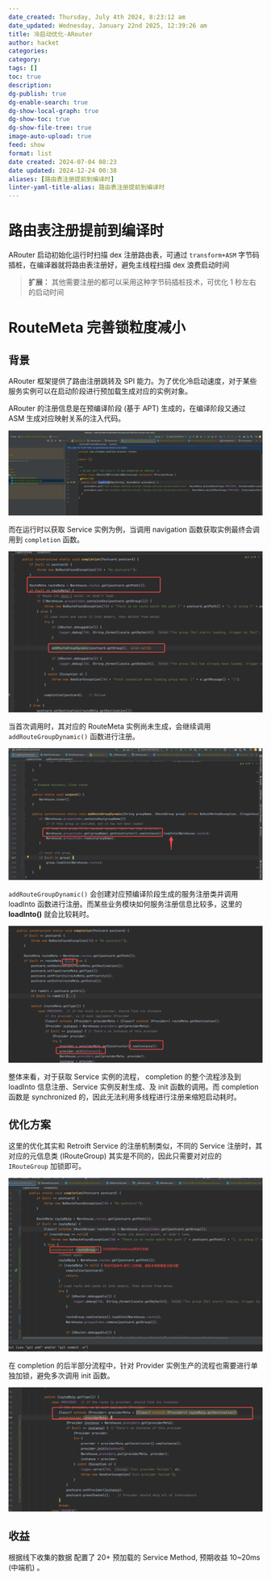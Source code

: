 ```yaml
---
date_created: Thursday, July 4th 2024, 8:23:12 am
date_updated: Wednesday, January 22nd 2025, 12:39:26 am
title: 冷启动优化-ARouter
author: hacket
categories: 
category: 
tags: []
toc: true
description: 
dg-publish: true
dg-enable-search: true
dg-show-local-graph: true
dg-show-toc: true
dg-show-file-tree: true
image-auto-upload: true
feed: show
format: list
date created: 2024-07-04 08:23
date updated: 2024-12-24 00:38
aliases: [路由表注册提前到编译时]
linter-yaml-title-alias: 路由表注册提前到编译时
---
```


# 路由表注册提前到编译时

ARouter 启动初始化运行时扫描 dex 注册路由表，可通过 `transform+ASM` 字节码插桩，在编译器就将路由表注册好，避免主线程扫描 dex 浪费启动时间

> **扩展：** 其他需要注册的都可以采用这种字节码插桩技术，可优化 1 秒左右的启动时间

# RouteMeta 完善锁粒度减小

## **背景**

ARouter 框架提供了路由注册跳转及 SPI 能力。为了优化冷启动速度，对于某些服务实例可以在启动阶段进行预加载生成对应的实例对象。

ARouter 的注册信息是在预编译阶段 (基于 APT) 生成的，在编译阶段又通过 ASM 生成对应映射关系的注入代码。

![](https://raw.githubusercontent.com/hacket/ObsidianOSS/master/obsidian202407040820957.png)

而在运行时以获取 Service 实例为例，当调用 navigation 函数获取实例最终会调用到 `completion` 函数。

![](https://raw.githubusercontent.com/hacket/ObsidianOSS/master/obsidian202407040820233.png)

当首次调用时，其对应的 RouteMeta 实例尚未生成，会继续调用 `addRouteGroupDynamic()` 函数进行注册。

![](https://raw.githubusercontent.com/hacket/ObsidianOSS/master/obsidian202407040821116.png)

`addRouteGroupDynamic()` 会创建对应预编译阶段生成的服务注册类并调用 loadInto 函数进行注册。而某些业务模块如何服务注册信息比较多，这里的 **loadInto()** 就会比较耗时。

![](https://raw.githubusercontent.com/hacket/ObsidianOSS/master/obsidian202407040822135.png)

整体来看，对于获取 Service 实例的流程， completion 的整个流程涉及到 loadInto 信息注册、Service 实例反射生成、及 init 函数的调用。而 completion 函数是 synchronized 的，因此无法利用多线程进行注册来缩短启动耗时。

## 优化方案

这里的优化其实和 Retroift Service 的注册机制类似，不同的 Service 注册时，其对应的元信息类 (IRouteGroup) 其实是不同的，因此只需要对对应的 `IRouteGroup` 加锁即可。

![](https://raw.githubusercontent.com/hacket/ObsidianOSS/master/obsidian202407040828343.png)

在 completion 的后半部分流程中，针对 Provider 实例生产的流程也需要进行单独加锁，避免多次调用 init 函数。

![](https://raw.githubusercontent.com/hacket/ObsidianOSS/master/obsidian202407040828645.png)

## 收益

根据线下收集的数据 配置了 20+ 预加载的 Service Method, 预期收益 10~20ms (中端机) 。
